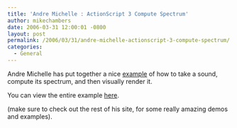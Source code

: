 ```yaml
---
title: 'Andre Michelle : ActionScript 3 Compute Spectrum'
author: mikechambers
date: 2006-03-31 12:00:01 -0800
layout: post
permalink: /2006/03/31/andre-michelle-actionscript-3-compute-spectrum/
categories:
  - General
---
```



Andre Michelle has put together a nice [example][1] of how to take a sound, compute its spectrum, and then visually render it.

You can view the entire example [here][1].

(make sure to check out the rest of his site, for some really amazing demos and examples).

 [1]: http://blog.andre-michelle.com/2006/soundmixercomputespectrum/